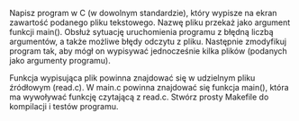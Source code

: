 Napisz program w C (w dowolnym standardzie), który wypisze na ekran zawartość podanego pliku tekstowego.
Nazwę pliku przekaż jako argument funkcji main(). Obsłuż sytuację uruchomienia programu z błędną
liczbą argumentów, a także możliwe błędy odczytu z pliku. Następnie zmodyfikuj program tak, aby mógł
on wypisywać jednocześnie kilka plików (podanych jako argumenty programu).

Funkcja wypisująca plik powinna znajdować się w udzielnym pliku źródłowym (read.c).
W main.c powinna znajdować się funkcja main(), która ma wywoływać funkcję czytającą z read.c.
Stwórz prosty Makefile do kompilacji i testów programu.
